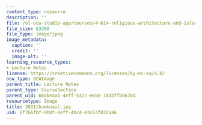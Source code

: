 ```yaml
---
content_type: resource
description: ''
file: /ol-ocw-studio-app/courses/4-614-religious-architecture-and-islamic-cultures-fall-2002/6f766fbf0b8f1eff4bc4e3c63fd32aa6_3031thumbnail.jpg
file_size: 63260
file_type: image/jpeg
image_metadata:
  caption: ''
  credit: ''
  image-alt: ''
learning_resource_types:
- Lecture Notes
license: https://creativecommons.org/licenses/by-nc-sa/4.0/
ocw_type: OCWImage
parent_title: Lecture Notes
parent_type: CourseSection
parent_uid: 68abeaab-4eff-532c-e858-18d3ffb567bd
resourcetype: Image
title: 3031thumbnail.jpg
uid: 6f766fbf-0b8f-1eff-4bc4-e3c63fd32aa6
---
```

